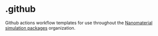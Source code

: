 # .github

Github actions workflow templates for use throughout the [Nanomaterial simulation packages](https://github.com/nlesc-nano) organization.
